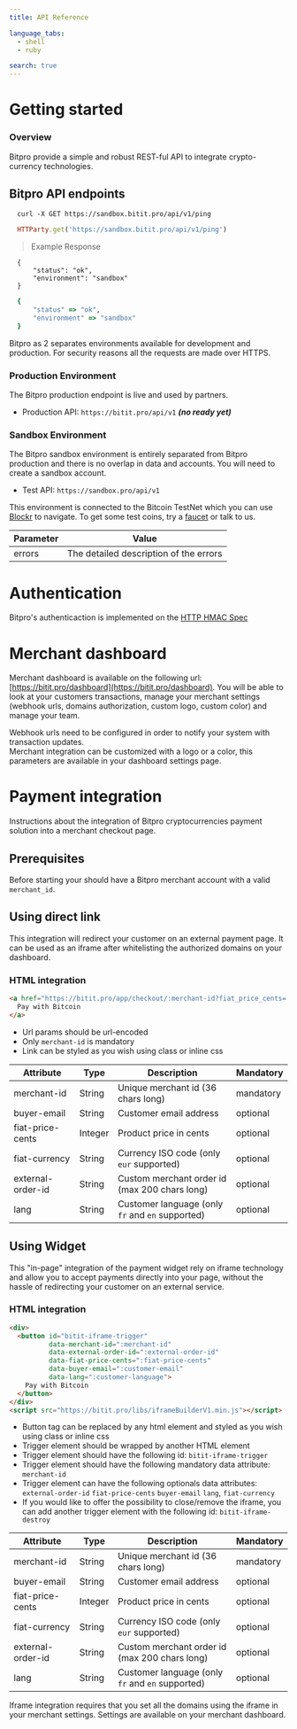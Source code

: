 ```yaml
---
title: API Reference

language_tabs:
  - shell
  - ruby

search: true
---
```


# Getting started

### Overview

Bitpro provide a simple and robust REST-ful API to integrate crypto-currency technologies.

## Bitpro API endpoints

```shell
  curl -X GET https://sandbox.bitit.pro/api/v1/ping
```
```ruby
  HTTParty.get('https://sandbox.bitit.pro/api/v1/ping')
```

  > Example Response

```shell
  {
      "status": "ok",
      "environment": "sandbox"
  }
```
```ruby
  {
      "status" => "ok",
      "environment" => "sandbox"
  }
```

Bitpro as 2 separates environments available for development and production. For security reasons all the requests are made over HTTPS.


### Production Environment

The Bitpro production endpoint is live and used by partners.

* Production API: `https://bitit.pro/api/v1` **_(no ready yet)_**


### Sandbox Environment

The Bitpro sandbox environment is entirely separated from Bitpro production and there is no overlap in data and accounts. You will need to create a sandbox account.

* Test API: `https://sandbox.pro/api/v1`

This environment is connected to the Bitcoin TestNet which you can use [Blockr](http://tbtc.blockr.io/) to navigate. To get some test coins, try a [faucet](http://tpfaucet.appspot.com/) or talk to us.

Parameter | Value
--------- | -----
errors|The detailed description of the errors

# Authentication

Bitpro's authenticaction is implemented on the [HTTP HMAC Spec](https://github.com/acquia/http-hmac-spec)

# Merchant dashboard

Merchant dashboard is available on the following url: [https://bitit.pro/dashboard](https://bitit.pro/dashboard).
You will be able to look at your customers transactions, manage your merchant settings (webhook urls, domains authorization, custom logo, custom color) and manage your team.

<aside class="notice">
  Webhook urls need to be configured in order to notify your system with transaction updates.
</aside>

<aside class="notice">
  Merchant integration can be customized with a logo or a color, this parameters are available in your dashboard settings page.
</aside>

# Payment integration

Instructions about the integration of Bitpro cryptocurrencies payment solution into a merchant checkout page.

## Prerequisites

Before starting your should have a Bitpro merchant account with a valid `merchant_id`.

## Using direct link

This integration will redirect your customer on an external payment page. It can be used as an iframe after whitelisting the authorized domains on your dashboard.

### HTML integration
```html
<a href="https://bitit.pro/app/checkout/:merchant-id?fiat_price_cents=:fiat-price-cents&buyer_email=:buyer-email&lang=:lang&external_order_id=:external-order-id" target="_blank" rel="noopener noreferrer external">
  Pay with Bitcoin
</a>
```

* Url params should be url-encoded
* Only `merchant-id` is mandatory
* Link can be styled as you wish using class or inline css

Attribute | Type | Description| Mandatory
--------- | ---- | -----------|----------
merchant-id|String|Unique merchant id (36 chars long)|mandatory
buyer-email|String|Customer email address|optional
fiat-price-cents|Integer|Product price in cents|optional
fiat-currency|String|Currency ISO code (only `eur` supported)| optional
external-order-id|String|Custom merchant order id (max 200 chars long)|optional
lang|String|Customer language (only `fr` and `en` supported)|optional

## Using Widget

This "in-page" integration of the payment widget rely on iframe technology and allow you to accept payments directly into your page, without the hassle of redirecting your customer on an external service.

### HTML integration
```html
<div>
  <button id="bitit-iframe-trigger"
          data-merchant-id=":merchant-id"
          data-external-order-id=":external-order-id"
          data-fiat-price-cents=":fiat-price-cents"
          data-buyer-email=":customer-email"
          data-lang=":customer-language">
    Pay with Bitcoin
  </button>
</div>
<script src="https://bitit.pro/libs/iframeBuilderV1.min.js"></script>
```

* Button tag can be replaced by any html element and styled as you wish using class or inline css
* Trigger element should be wrapped by another HTML element
* Trigger element should have the following id: `bitit-iframe-trigger`
* Trigger element should have the following mandatory data attribute: `merchant-id`
* Trigger element can have the following optionals data attributes: `external-order-id` `fiat-price-cents` `buyer-email` `lang`, `fiat-currency`
* If you would like to offer the possibility to close/remove the iframe, you can add another trigger element with the following id: `bitit-iframe-destroy`

Attribute | Type | Description| Mandatory
--------- | ---- | -----------|----------
merchant-id|String|Unique merchant id (36 chars long)|mandatory
buyer-email|String|Customer email address|optional
fiat-price-cents|Integer|Product price in cents|optional
fiat-currency|String|Currency ISO code (only `eur` supported)| optional
external-order-id|String|Custom merchant order id (max 200 chars long)|optional
lang|String|Customer language (only `fr` and `en` supported)|optional

<aside class="warning">
  Iframe integration requires that you set all the domains using the iframe in your merchant settings. Settings are available on your merchant dashboard.
</aside>
